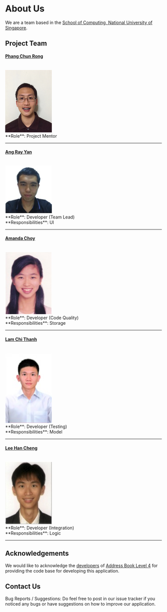 # About Us

We are a team based in the [School of Computing, National University of Singapore](http://www.comp.nus.edu.sg).

## Project Team

#### [Phang Chun Rong](http://github.com/Crphang)
<br>
<img src="docs/images/ChunRong.jpg" width="150">
<br>
**Role**: Project Mentor

-----

#### [Ang Ray Yan](http://github.com/4rr4y)
<br>
<img src="docs/images/RayYan.jpg" width="150">
<br>
**Role**: Developer (Team Lead) <br>
**Responsibilities**: UI

-----

#### [Amanda Choy](http://github.com/amandachoy)
<br>
<img src="docs/images/Amanda.jpg" width="150">
<br>
**Role**: Developer (Code Quality) <br>
**Responsibilities**: Storage

-----

#### [Lam Chi Thanh](http://github.com/zevergreenz)
<br>
<img src="docs/images/ChiThanh.jpg" width="150">
<br>
**Role**: Developer (Testing) <br>
**Responsibilities**: Model

-----

#### [Lee Han Cheng](https://github.com/landuomu)
<br>
<img src="docs/images/HanCheng.jpg" width="150">
<br>
 **Role**: Developer (Integration) <br>
 **Responsibilities**: Logic
 
 -----
 

## Acknowledgements
We would like to acknowledge the [developers](https://github.com/nus-cs2103-AY1617S1/addressbook-level4/blob/master/docs/AboutUs.md) of [Address Book Level 4](https://github.com/nus-cs2103-AY1617S1/addressbook-level4) for providing the code base for developing this application.

## Contact Us

Bug Reports / Suggestions: Do feel free to post in our issue tracker if you noticed any bugs or have suggestions on how to improve our application.
